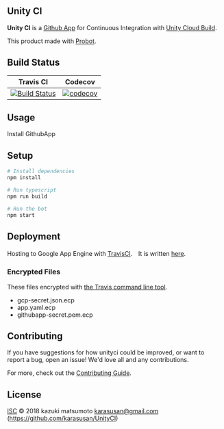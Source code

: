 ## Unity CI

**Unity CI** is a [Github App](https://developer.github.com/apps/about-apps) for Continuous Integration with [Unity Cloud Build](https://unity3d.com/unity/features/cloud-build).

This product made with [Probot](https://probot.github.io).

## Build Status
|Travis CI|Codecov|
|---------|---------|
|[![Build Status](https://travis-ci.org/karasusan/UnityCI.svg?branch=master)](https://travis-ci.org/karasusan/UnityCI)|[![codecov](https://codecov.io/gh/karasusan/UnityCI/branch/master/graph/badge.svg)](https://codecov.io/gh/karasusan/UnityCI)|

## Usage

Install GithubApp

## Setup

```sh
# Install dependencies
npm install

# Run typescript
npm run build

# Run the bot
npm start
```

## Deployment

Hosting to Google App Engine with [TravisCI](https://travis-ci.com/karasusan/UnityCI).　It is written [here](https://docs.travis-ci.com/user/deployment/google-app-engine/).

### Encrypted Files

These files encrypted with [the Travis command line tool](https://github.com/travis-ci/travis.rb#readme).

- gcp-secret.json.ecp
- app.yaml.ecp
- githubapp-secret.pem.ecp

## Contributing

If you have suggestions for how unityci could be improved, or want to report a bug, open an issue! We'd love all and any contributions.

For more, check out the [Contributing Guide](CONTRIBUTING.md).

## License

[ISC](LICENSE) © 2018 kazuki matsumoto <karasusan@gmail.com> (https://github.com/karasusan/UnityCI)
